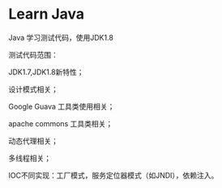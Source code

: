 # Learn Java

Java 学习测试代码，使用JDK1.8

测试代码范围：

JDK1.7,JDK1.8新特性；

设计模式相关；

Google Guava 工具类使用相关；

apache commons 工具类相关；

动态代理相关；

多线程相关；

IOC不同实现：工厂模式，服务定位器模式（如JNDI），依赖注入。

